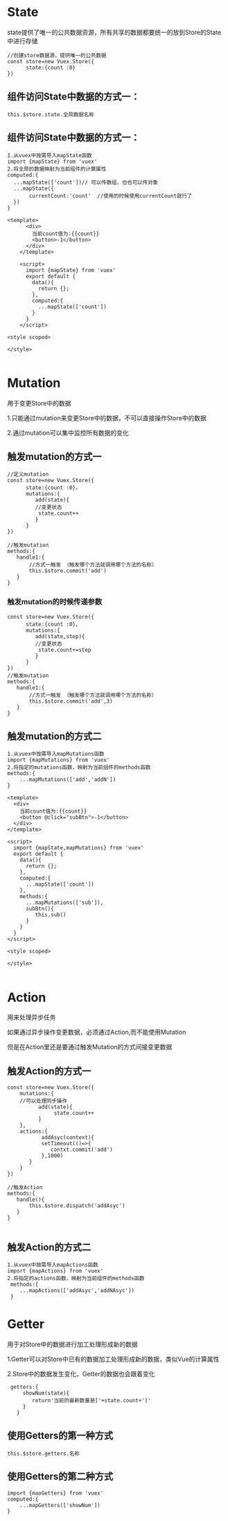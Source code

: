 # State

state提供了唯一的公共数据资源，所有共享的数据都要统一的放到Store的State中进行存储

```
//创建store数据源，提供唯一的公共数据
const store=new Vuex.Store({
      state:{count :0}
})
```

## 组件访问State中数据的方式一：

```
this.$store.state.全局数据名称
```

## 组件访问State中数据的方式一：

```
1.从vuex中按需导入mapState函数
import {mapState} from 'vuex'
2.将全局的数据映射为当前组件的计算属性
computed:{
  ...mapState(['count'])// 可以传数组，也也可以传对象
  ...mapState({
       currentCount:'count'  //使用的时候使用currentCount就行了
  })
}
```

```
<template>
      <div>
        当前count值为:{{count}}
        <button>-1</button>
      </div>
    </template>

    <script>
      import {mapState} from 'vuex'
      export default {
        data(){
          return {};
        },
        computed:{
          ...mapState(['count'])
        }
      }
    </script>

<style scoped>

</style>


```

# Mutation

用于变更Store中的数据

1.只能通过mutation来变更Store中的数据，不可以直接操作Store中的数据

2.通过mutation可以集中监控所有数据的变化

## 触发mutation的方式一

```
//定义mutation
const store=new Vuex.Store({
      state:{count :0}，
      mutations:{
         add(state){
         //变更状态
          state.count++
         }
      }
})

//触发mutation
methods:{
   handle1:{
       //方式一触发 （触发哪个方法就调用哪个方法的名称）
       this.$store.commit('add')
   }
}
```

### 触发mutation的时候传递参数

```
const store=new Vuex.Store({
      state:{count :0}，
      mutations:{
         add(state,step){
         //变更状态
          state.count+=step
         }
      }
})
//触发mutation
methods:{
   handle1:{
       //方式一触发 （触发哪个方法就调用哪个方法的名称）
       this.$store.commit('add',3)
   }
}
```

## 触发mutation的方式二

```
1.从vuex中按需导入mapMutations函数
import {mapMutations} from 'vuex'
2.将指定的mutations函数，映射为当前组件的methods函数
methods:{
    ...mapMutations(['add','addN'])
}
```

```
<template>
  <div>
    当前count值为:{{count}}
    <button @click="subBtn">-1</button>
  </div>
</template>

<script>
  import {mapState,mapMutations} from 'vuex'
  export default {
    data(){
      return {};
    },
    computed:{
      ...mapState(['count'])
    },
    methods:{
      ...mapMutations(['sub']),
      subBtn(){
         this.sub()
      }
    }
  }
</script>

<style scoped>

</style>


```

# Action

用来处理异步任务

如果通过异步操作变更数据，必须通过Action,而不能使用Mutation

但是在Action里还是要通过触发Mutation的方式间接变更数据

## 触发Action的方式一

```
const store=new Vuex.Store({
    mutations:{
    //可以处理同步操作
          add(state){
               state.count++
          }
    },
    actions:{
           addAsyc(context){
           setTimeout(()=>{
              contxt.commit('add')
           },1000)
       }
    }
})

//触发Action
methods:{
   handle(){
       this.$store.dispatch('addAsyc')
   }
}


```

## 触发Action的方式二

```
1.从vuex中按需导入mapActions函数
import {mapActions} from 'vuex'
2.将指定的actions函数，映射为当前组件的methods函数
 methods:{
    ...mapActions(['addAsyc','addNAsyc'])
 }
```

# Getter

用于对Store中的数据进行加工处理形成新的数据

1.Getter可以对Store中已有的数据加工处理形成新的数据，类似Vue的计算属性

2.Store中的数据发生变化，Getter的数据也会跟着变化

```
 getters:{
     showNum(state){
        return'当前的最新数量是['+state.count+']'
     }
   }
```



## 使用Getters的第一种方式

```
this.$store.getters.名称
```



## 使用Getters的第二种方式

```
import {maoGetters} from 'vuex'
computed:{
    ...mapGetters(['showNum'])
}
```



